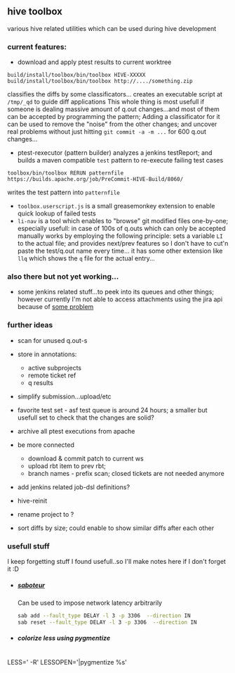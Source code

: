 
## hive toolbox

various hive related utilities which can be used during hive development

### current features:

* download and apply ptest results to current worktree
```
build/install/toolbox/bin/toolbox HIVE-XXXXX
build/install/toolbox/bin/toolbox http://..../something.zip
```
  classifies the diffs by some classificators...
  creates an executable script at `/tmp/_qd` to guide diff applications
  This whole thing is most usefull if someone is dealing massive amount of q.out changes...and most of them can be accepted by programming the pattern;
  Adding a classificator for it can be used to remove the "noise" from the other changes; and uncover real problems without just hitting `git commit -a -m ...` for 600 q.out changes...

* ptest-rexecutor (pattern builder)
  analyzes a jenkins testReport; and builds a maven compatible `test` pattern to re-execute failing test cases
```
toolbox/bin/toolbox RERUN patternfile https://builds.apache.org/job/PreCommit-HIVE-Build/8060/
```
  writes the test pattern into `patternfile`

* `toolbox.userscript.js` is a small greasemonkey extension to enable quick lookup of failed tests
* `li-nav` is a tool which enables to "browse" git modified files one-by-one;
  especially usefull: in case of 100s of q.outs which can only be accepted manually
  works by employing the following principle: sets a variable `LI` to the actual file; and provides next/prev features
  so I don't have to cut'n paste the test/q.out name every time...
  it has some other extension like `llq` which shows the `q` file for the actual entry...


### also there but not yet working...

* some jenkins related stuff...to peek into its queues and other things; however currently I'm not able to access attachments using the jira api because of [some problem](https://issues.apache.org/jira/browse/INFRA-15541)

### further ideas

* scan for unused q.out-s
* store in annotations:
	* active subprojects
	* remote ticket ref
	* q results
* simplify submission...upload/etc
* favorite test set - asf test queue is around 24 hours;
  a smaller but usefull set to check that the changes are solid?
* archive all ptest executions from apache
* be more connected
  * download & commit patch to current ws
  * upload rbt item to prev rbt; 
  * branch names - prefix scan; closed tickets are not needed anymore
* add jenkins related job-dsl definitions?
* hive-reinit

* rename project to ?


* sort diffs by size; could enable to show similar diffs after each other



### usefull stuff

I keep forgetting stuff I found usefull..so I'll make notes here if I don't forget it :D

* ##### [saboteur](https://github.com/tomakehurst/saboteur)

  Can be used to impose network latency arbitrarily
  ```bash
  sab add --fault_type DELAY -l 3 -p 3306  --direction IN 
  sab reset --fault_type DELAY -l 3 -p 3306  --direction IN
  ```

* ##### colorize less using pygmentize

  ```bash
LESS=' -R'
LESSOPEN='|pygmentize %s'
```

